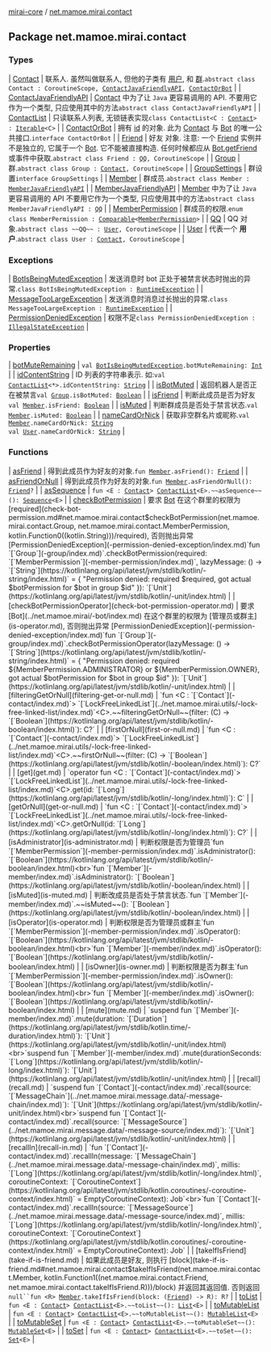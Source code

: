 [mirai-core](../index.md) / [net.mamoe.mirai.contact](./index.md)

## Package net.mamoe.mirai.contact

### Types

| [Contact](-contact/index.md) | 联系人. 虽然叫做联系人, 但他的子类有 [用户](-user/index.md), 和 [群](-group/index.md).`abstract class Contact : CoroutineScope, `[`ContactJavaFriendlyAPI`](-contact-java-friendly-a-p-i/index.md)`, `[`ContactOrBot`](-contact-or-bot/index.md) |
| [ContactJavaFriendlyAPI](-contact-java-friendly-a-p-i/index.md) | [Contact](-contact/index.md) 中为了让 `Java` 更容易调用的 API. 不要用它作为一个类型, 只应使用其中的方法`abstract class ContactJavaFriendlyAPI` |
| [ContactList](-contact-list/index.md) | 只读联系人列表, 无锁链表实现`class ContactList<C : `[`Contact`](-contact/index.md)`> : `[`Iterable`](https://kotlinlang.org/api/latest/jvm/stdlib/kotlin.collections/-iterable/index.html)`<C>` |
| [ContactOrBot](-contact-or-bot/index.md) | 拥有 [id](-contact-or-bot/id.md) 的对象. 此为 [Contact](-contact/index.md) 与 [Bot](../net.mamoe.mirai/-bot/index.md) 的唯一公共接口.`interface ContactOrBot` |
| [Friend](-friend/index.md) | 好友 对象. 注意: 一个 [Friend](-friend/index.md) 实例并不是独立的, 它属于一个 [Bot](../net.mamoe.mirai/-bot/index.md). 它不能被直接构造. 任何时候都应从 [Bot.getFriend](../net.mamoe.mirai/-bot/get-friend.md) 或事件中获取.`abstract class Friend : `[`QQ`](-q-q/index.md)`, CoroutineScope` |
| [Group](-group/index.md) | 群.`abstract class Group : `[`Contact`](-contact/index.md)`, CoroutineScope` |
| [GroupSettings](-group-settings/index.md) | 群设置`interface GroupSettings` |
| [Member](-member/index.md) | 群成员.`abstract class Member : `[`MemberJavaFriendlyAPI`](-member-java-friendly-a-p-i/index.md) |
| [MemberJavaFriendlyAPI](-member-java-friendly-a-p-i/index.md) | [Member](-member/index.md) 中为了让 `Java` 更容易调用的 API 不要用它作为一个类型, 只应使用其中的方法`abstract class MemberJavaFriendlyAPI : `[`QQ`](-q-q/index.md) |
| [MemberPermission](-member-permission/index.md) | 群成员的权限.`enum class MemberPermission : `[`Comparable`](https://kotlinlang.org/api/latest/jvm/stdlib/kotlin/-comparable/index.html)`<`[`MemberPermission`](-member-permission/index.md)`>` |
| [QQ](-q-q/index.md) | QQ 对象.`abstract class ~~QQ~~ : `[`User`](-user/index.md)`, CoroutineScope` |
| [User](-user/index.md) | 代表一个 **用户**.`abstract class User : `[`Contact`](-contact/index.md)`, CoroutineScope` |

### Exceptions

| [BotIsBeingMutedException](-bot-is-being-muted-exception/index.md) | 发送消息时 bot 正处于被禁言状态时抛出的异常.`class BotIsBeingMutedException : `[`RuntimeException`](https://kotlinlang.org/api/latest/jvm/stdlib/kotlin/-runtime-exception/index.html) |
| [MessageTooLargeException](-message-too-large-exception/index.md) | 发送消息时消息过长抛出的异常.`class MessageTooLargeException : `[`RuntimeException`](https://kotlinlang.org/api/latest/jvm/stdlib/kotlin/-runtime-exception/index.html) |
| [PermissionDeniedException](-permission-denied-exception/index.md) | 权限不足`class PermissionDeniedException : `[`IllegalStateException`](https://kotlinlang.org/api/latest/jvm/stdlib/kotlin/-illegal-state-exception/index.html) |

### Properties

| [botMuteRemaining](bot-mute-remaining.md) | `val `[`BotIsBeingMutedException`](-bot-is-being-muted-exception/index.md)`.botMuteRemaining: `[`Int`](https://kotlinlang.org/api/latest/jvm/stdlib/kotlin/-int/index.html) |
| [idContentString](id-content-string.md) | ID 列表的字符串表示. 如:`val `[`ContactList`](-contact-list/index.md)`<*>.idContentString: `[`String`](https://kotlinlang.org/api/latest/jvm/stdlib/kotlin/-string/index.html) |
| [isBotMuted](is-bot-muted.md) | 返回机器人是否正在被禁言`val `[`Group`](-group/index.md)`.isBotMuted: `[`Boolean`](https://kotlinlang.org/api/latest/jvm/stdlib/kotlin/-boolean/index.html) |
| [isFriend](is-friend.md) | 判断此成员是否为好友`val `[`Member`](-member/index.md)`.isFriend: `[`Boolean`](https://kotlinlang.org/api/latest/jvm/stdlib/kotlin/-boolean/index.html) |
| [isMuted](is-muted.md) | 判断群成员是否处于禁言状态.`val `[`Member`](-member/index.md)`.isMuted: `[`Boolean`](https://kotlinlang.org/api/latest/jvm/stdlib/kotlin/-boolean/index.html) |
| [nameCardOrNick](name-card-or-nick.md) | 获取非空群名片或昵称.`val `[`Member`](-member/index.md)`.nameCardOrNick: `[`String`](https://kotlinlang.org/api/latest/jvm/stdlib/kotlin/-string/index.html)<br>`val `[`User`](-user/index.md)`.nameCardOrNick: `[`String`](https://kotlinlang.org/api/latest/jvm/stdlib/kotlin/-string/index.html) |

### Functions

| [asFriend](as-friend.md) | 得到此成员作为好友的对象.`fun `[`Member`](-member/index.md)`.asFriend(): `[`Friend`](-friend/index.md) |
| [asFriendOrNull](as-friend-or-null.md) | 得到此成员作为好友的对象.`fun `[`Member`](-member/index.md)`.asFriendOrNull(): `[`Friend`](-friend/index.md)`?` |
| [asSequence](as-sequence.md) | `fun <E : `[`Contact`](-contact/index.md)`> `[`ContactList`](-contact-list/index.md)`<E>.~~asSequence~~(): `[`Sequence`](https://kotlinlang.org/api/latest/jvm/stdlib/kotlin.sequences/-sequence/index.html)`<E>` |
| [checkBotPermission](check-bot-permission.md) | 要求 [Bot](../net.mamoe.mirai/-bot/index.md) 在这个群里的权限为 [required](check-bot-permission.md#net.mamoe.mirai.contact$checkBotPermission(net.mamoe.mirai.contact.Group, net.mamoe.mirai.contact.MemberPermission, kotlin.Function0((kotlin.String)))/required), 否则抛出异常 [PermissionDeniedException](-permission-denied-exception/index.md)`fun `[`Group`](-group/index.md)`.checkBotPermission(required: `[`MemberPermission`](-member-permission/index.md)`, lazyMessage: () -> `[`String`](https://kotlinlang.org/api/latest/jvm/stdlib/kotlin/-string/index.html)` = {
        "Permission denied: required $required, got actual $botPermission for $bot in group $id"
    }): `[`Unit`](https://kotlinlang.org/api/latest/jvm/stdlib/kotlin/-unit/index.html) |
| [checkBotPermissionOperator](check-bot-permission-operator.md) | 要求 [Bot](../net.mamoe.mirai/-bot/index.md) 在这个群里的权限为 [管理员或群主](is-operator.md), 否则抛出异常 [PermissionDeniedException](-permission-denied-exception/index.md)`fun `[`Group`](-group/index.md)`.checkBotPermissionOperator(lazyMessage: () -> `[`String`](https://kotlinlang.org/api/latest/jvm/stdlib/kotlin/-string/index.html)` = {
        "Permission denied: required ${MemberPermission.ADMINISTRATOR} or ${MemberPermission.OWNER}, got actual $botPermission for $bot in group $id"
    }): `[`Unit`](https://kotlinlang.org/api/latest/jvm/stdlib/kotlin/-unit/index.html) |
| [filteringGetOrNull](filtering-get-or-null.md) | `fun <C : `[`Contact`](-contact/index.md)`> `[`LockFreeLinkedList`](../net.mamoe.mirai.utils/-lock-free-linked-list/index.md)`<C>.~~filteringGetOrNull~~(filter: (C) -> `[`Boolean`](https://kotlinlang.org/api/latest/jvm/stdlib/kotlin/-boolean/index.html)`): C?` |
| [firstOrNull](first-or-null.md) | `fun <C : `[`Contact`](-contact/index.md)`> `[`LockFreeLinkedList`](../net.mamoe.mirai.utils/-lock-free-linked-list/index.md)`<C>.~~firstOrNull~~(filter: (C) -> `[`Boolean`](https://kotlinlang.org/api/latest/jvm/stdlib/kotlin/-boolean/index.html)`): C?` |
| [get](get.md) | `operator fun <C : `[`Contact`](-contact/index.md)`> `[`LockFreeLinkedList`](../net.mamoe.mirai.utils/-lock-free-linked-list/index.md)`<C>.get(id: `[`Long`](https://kotlinlang.org/api/latest/jvm/stdlib/kotlin/-long/index.html)`): C` |
| [getOrNull](get-or-null.md) | `fun <C : `[`Contact`](-contact/index.md)`> `[`LockFreeLinkedList`](../net.mamoe.mirai.utils/-lock-free-linked-list/index.md)`<C>.getOrNull(id: `[`Long`](https://kotlinlang.org/api/latest/jvm/stdlib/kotlin/-long/index.html)`): C?` |
| [isAdministrator](is-administrator.md) | 判断权限是否为管理员`fun `[`MemberPermission`](-member-permission/index.md)`.isAdministrator(): `[`Boolean`](https://kotlinlang.org/api/latest/jvm/stdlib/kotlin/-boolean/index.html)<br>`fun `[`Member`](-member/index.md)`.isAdministrator(): `[`Boolean`](https://kotlinlang.org/api/latest/jvm/stdlib/kotlin/-boolean/index.html) |
| [isMuted](is-muted.md) | 判断改成员是否处于禁言状态.`fun `[`Member`](-member/index.md)`.~~isMuted~~(): `[`Boolean`](https://kotlinlang.org/api/latest/jvm/stdlib/kotlin/-boolean/index.html) |
| [isOperator](is-operator.md) | 判断权限是否为管理员或群主`fun `[`MemberPermission`](-member-permission/index.md)`.isOperator(): `[`Boolean`](https://kotlinlang.org/api/latest/jvm/stdlib/kotlin/-boolean/index.html)<br>`fun `[`Member`](-member/index.md)`.isOperator(): `[`Boolean`](https://kotlinlang.org/api/latest/jvm/stdlib/kotlin/-boolean/index.html) |
| [isOwner](is-owner.md) | 判断权限是否为群主`fun `[`MemberPermission`](-member-permission/index.md)`.isOwner(): `[`Boolean`](https://kotlinlang.org/api/latest/jvm/stdlib/kotlin/-boolean/index.html)<br>`fun `[`Member`](-member/index.md)`.isOwner(): `[`Boolean`](https://kotlinlang.org/api/latest/jvm/stdlib/kotlin/-boolean/index.html) |
| [mute](mute.md) | `suspend fun `[`Member`](-member/index.md)`.mute(duration: `[`Duration`](https://kotlinlang.org/api/latest/jvm/stdlib/kotlin.time/-duration/index.html)`): `[`Unit`](https://kotlinlang.org/api/latest/jvm/stdlib/kotlin/-unit/index.html)<br>`suspend fun `[`Member`](-member/index.md)`.mute(durationSeconds: `[`Long`](https://kotlinlang.org/api/latest/jvm/stdlib/kotlin/-long/index.html)`): `[`Unit`](https://kotlinlang.org/api/latest/jvm/stdlib/kotlin/-unit/index.html) |
| [recall](recall.md) | `suspend fun `[`Contact`](-contact/index.md)`.recall(source: `[`MessageChain`](../net.mamoe.mirai.message.data/-message-chain/index.md)`): `[`Unit`](https://kotlinlang.org/api/latest/jvm/stdlib/kotlin/-unit/index.html)<br>`suspend fun `[`Contact`](-contact/index.md)`.recall(source: `[`MessageSource`](../net.mamoe.mirai.message.data/-message-source/index.md)`): `[`Unit`](https://kotlinlang.org/api/latest/jvm/stdlib/kotlin/-unit/index.html) |
| [recallIn](recall-in.md) | `fun `[`Contact`](-contact/index.md)`.recallIn(message: `[`MessageChain`](../net.mamoe.mirai.message.data/-message-chain/index.md)`, millis: `[`Long`](https://kotlinlang.org/api/latest/jvm/stdlib/kotlin/-long/index.html)`, coroutineContext: `[`CoroutineContext`](https://kotlinlang.org/api/latest/jvm/stdlib/kotlin.coroutines/-coroutine-context/index.html)` = EmptyCoroutineContext): Job`<br>`fun `[`Contact`](-contact/index.md)`.recallIn(source: `[`MessageSource`](../net.mamoe.mirai.message.data/-message-source/index.md)`, millis: `[`Long`](https://kotlinlang.org/api/latest/jvm/stdlib/kotlin/-long/index.html)`, coroutineContext: `[`CoroutineContext`](https://kotlinlang.org/api/latest/jvm/stdlib/kotlin.coroutines/-coroutine-context/index.html)` = EmptyCoroutineContext): Job` |
| [takeIfIsFriend](take-if-is-friend.md) | 如果此成员是好友, 则执行 [block](take-if-is-friend.md#net.mamoe.mirai.contact$takeIfIsFriend(net.mamoe.mirai.contact.Member, kotlin.Function1((net.mamoe.mirai.contact.Friend, net.mamoe.mirai.contact.takeIfIsFriend.R)))/block) 并返回其返回值. 否则返回 `null``fun <R> `[`Member`](-member/index.md)`.takeIfIsFriend(block: (`[`Friend`](-friend/index.md)`) -> R): R?` |
| [toList](to-list.md) | `fun <E : `[`Contact`](-contact/index.md)`> `[`ContactList`](-contact-list/index.md)`<E>.~~toList~~(): `[`List`](https://kotlinlang.org/api/latest/jvm/stdlib/kotlin.collections/-list/index.html)`<E>` |
| [toMutableList](to-mutable-list.md) | `fun <E : `[`Contact`](-contact/index.md)`> `[`ContactList`](-contact-list/index.md)`<E>.~~toMutableList~~(): `[`MutableList`](https://kotlinlang.org/api/latest/jvm/stdlib/kotlin.collections/-mutable-list/index.html)`<E>` |
| [toMutableSet](to-mutable-set.md) | `fun <E : `[`Contact`](-contact/index.md)`> `[`ContactList`](-contact-list/index.md)`<E>.~~toMutableSet~~(): `[`MutableSet`](https://kotlinlang.org/api/latest/jvm/stdlib/kotlin.collections/-mutable-set/index.html)`<E>` |
| [toSet](to-set.md) | `fun <E : `[`Contact`](-contact/index.md)`> `[`ContactList`](-contact-list/index.md)`<E>.~~toSet~~(): `[`Set`](https://kotlinlang.org/api/latest/jvm/stdlib/kotlin.collections/-set/index.html)`<E>` |

